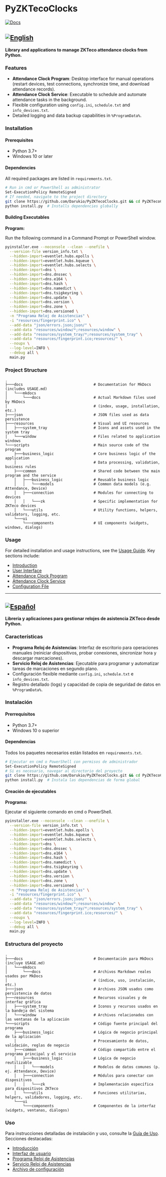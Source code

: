 # PyZKTecoClocks
[![Docs](https://img.shields.io/badge/docs-online-blue.svg)](https://darukio.github.io/PyZKTecoClocks/)

## [![English](https://img.shields.io/badge/language-en-red.svg)](#)

**Library and applications to manage ZKTeco attendance clocks from Python.**

### Features

- **Attendance Clock Program**: Desktop interface for manual operations (restart devices, test connections, synchronize time, and download attendance records).
- **Attendance Clock Service**: Executable to schedule and automate attendance tasks in the background.
- Flexible configuration using `config.ini`, `schedule.txt` and `info_devices.txt`.
- Detailed logging and data backup capabilities in `%ProgramData%`.

### Installation

#### Prerequisites

- Python 3.7+
- Windows 10 or later

#### Dependencies

All required packages are listed in `requirements.txt`.

```bash
# Run in cmd or PowerShell as administrator
Set-ExecutionPolicy RemoteSigned
# If needed, navigate to the project directory
git clone https://github.com/Darukio/PyZKTecoClocks.git && cd PyZKTecoClocks
python install.py  # Installs dependencies globally
```

#### Building Executables

**Program:**

Run the following command in a Command Prompt or PowerShell window.

```bash
pyinstaller.exe --noconsole --clean --onefile \
  --version-file version_info.txt \
  --hidden-import=eventlet.hubs.epolls \
  --hidden-import=eventlet.hubs.kqueue \
  --hidden-import=eventlet.hubs.selects \
  --hidden-import=dns \
  --hidden-import=dns.dnssec \
  --hidden-import=dns.e164 \
  --hidden-import=dns.hash \
  --hidden-import=dns.namedict \
  --hidden-import=dns.tsigkeyring \
  --hidden-import=dns.update \
  --hidden-import=dns.version \
  --hidden-import=dns.zone \
  --hidden-import=dns.versioned \
  -n "Programa Reloj de Asistencias" \
  -i "resources/fingerprint.ico" \
  --add-data "json/errors.json;json/" \
  --add-data "resources/window/*;resources/window" \
  --add-data "resources/system_tray/*;resources/system_tray" \
  --add-data "resources/fingerprint.ico;resources/" \
  --noupx \
  --log-level=INFO \
  --debug all \
  main.py
```

### Project Structure
```
.
├───docs                                # Documentation for MkDocs (includes USAGE.md)
│   └───mkdocs
│       └───docs                        # Actual Markdown files used by MkDocs
│                                       # (index, usage, installation, etc.)
├───json                                # JSON files used as data persistence
├───resources                           # Visual and UI resources
│   ├───system_tray                     # Icons and assets used in the system tray
│   └───window                          # Files related to application windows
└───scripts                             # Main source code of the program
    ├───business_logic                  # Core business logic of the application
    │                                   # Data processing, validation, business rules
    ├───common                          # Shared code between the main program and the service
    │   ├───business_logic              # Reusable business logic
    │   │   └───models                  # Common data models (e.g. Attendance, Device)
    │   ├───connection                  # Modules for connecting to devices
    │   │   └───zk                      # Specific implementation for ZKTeco devices
    │   └───utils                       # Utility functions, helpers, validators, logging, etc.
    └───ui
        └───components                  # UI components (widgets, windows, dialogs)
```

### Usage

For detailed installation and usage instructions, see the [Usage Guide](https://darukio.github.io/PyZKTecoClocks/USAGE/). Key sections include:

- [Introduction](https://darukio.github.io/PyZKTecoClocks/USAGE/#introduccion)
- [User Interface](https://darukio.github.io/PyZKTecoClocks/USAGE/#interfaz-de-usuario)
- [Attendance Clock Program](https://darukio.github.io/PyZKTecoClocks/USAGE/#programa-reloj-de-asistencias)
- [Attendance Clock Service](https://darukio.github.io/PyZKTecoClocks/USAGE/#servicio-reloj-de-asistencias)
- [Configuration File](https://darukio.github.io/PyZKTecoClocks/USAGE/#archivo-de-configuracion-configini)

---

## [![Español](https://img.shields.io/badge/language-es-red.svg)](#)

**Librería y aplicaciones para gestionar relojes de asistencia ZKTeco desde Python.**

### Características

- **Programa Reloj de Asistencias**: Interfaz de escritorio para operaciones manuales (reiniciar dispositivos, probar conexiones, sincronizar hora y descargar marcaciones).
- **Servicio Reloj de Asistencias**: Ejecutable para programar y automatizar tareas de marcaciones en segundo plano.
- Configuración flexible mediante `config.ini`, `schedule.txt` e `info_devices.txt`.
- Registro detallado (logs) y capacidad de copia de seguridad de datos en `%ProgramData%`.

### Instalación

#### Prerrequisitos

- Python 3.7+
- Windows 10 o superior

#### Dependencias

Todos los paquetes necesarios están listados en `requirements.txt`.

```bash
# Ejecutar en cmd o PowerShell con permisos de administrador
Set-ExecutionPolicy RemoteSigned
# Si es necesario, navegar al directorio del proyecto
git clone https://github.com/Darukio/PyZKTecoClocks.git && cd PyZKTecoClocks
python install.py  # Instala las dependencias de forma global
```

#### Creación de ejecutables

**Programa:**

Ejecutar el siguiente comando en cmd o PowerShell.

```bash
pyinstaller.exe --noconsole --clean --onefile \
  --version-file version_info.txt \
  --hidden-import=eventlet.hubs.epolls \
  --hidden-import=eventlet.hubs.kqueue \
  --hidden-import=eventlet.hubs.selects \
  --hidden-import=dns \
  --hidden-import=dns.dnssec \
  --hidden-import=dns.e164 \
  --hidden-import=dns.hash \
  --hidden-import=dns.namedict \
  --hidden-import=dns.tsigkeyring \
  --hidden-import=dns.update \
  --hidden-import=dns.version \
  --hidden-import=dns.zone \
  --hidden-import=dns.versioned \
  -n "Programa Reloj de Asistencias" \
  -i "resources/fingerprint.ico" \
  --add-data "json/errors.json;json/" \
  --add-data "resources/window/*;resources/window" \
  --add-data "resources/system_tray/*;resources/system_tray" \
  --add-data "resources/fingerprint.ico;resources/" \
  --noupx \
  --log-level=INFO \
  --debug all \
  main.py
```

### Estructura del proyecto

```
.
├───docs                                # Documentación para MkDocs (incluye USAGE.md)
│   └───mkdocs
│       └───docs                        # Archivos Markdown reales usados por MkDocs
│                                       # (índice, uso, instalación, etc.)
├───json                                # Archivos JSON usados como persistencia de datos
├───resources                           # Recursos visuales y de interfaz gráfica
│   ├───system_tray                     # Iconos y recursos usados en la bandeja del sistema
│   └───window                          # Archivos relacionados con las ventanas de la aplicación
└───scripts                             # Código fuente principal del programa
    ├───business_logic                  # Lógica de negocio principal de la aplicación
    │                                   # Procesamiento de datos, validación, reglas de negocio
    ├───common                          # Código compartido entre el programa principal y el servicio
    │   ├───business_logic              # Lógica de negocio reutilizable
    │   │   └───models                  # Modelos de datos comunes (p. ej. Attendance, Device)
    │   ├───connection                  # Módulos para conectar con dispositivos
    │   │   └───zk                      # Implementación específica para dispositivos ZKTeco
    │   └───utils                       # Funciones utilitarias, helpers, validadores, logging, etc.
    └───ui
        └───components                  # Componentes de la interfaz (widgets, ventanas, diálogos)
```

### Uso

Para instrucciones detalladas de instalación y uso, consulte la [Guía de Uso](https://darukio.github.io/PyZKTecoClocks/USAGE/). Secciones destacadas:

- [Introducción](https://darukio.github.io/PyZKTecoClocks/USAGE/#introduccion)
- [Interfaz de usuario](https://darukio.github.io/PyZKTecoClocks/USAGE/#interfaz-de-usuario)
- [Programa Reloj de Asistencias](https://darukio.github.io/PyZKTecoClocks/USAGE/#programa-reloj-de-asistencias)
- [Servicio Reloj de Asistencias](https://darukio.github.io/PyZKTecoClocks/USAGE/#servicio-reloj-de-asistencias)
- [Archivo de configuración](https://darukio.github.io/PyZKTecoClocks/USAGE/#archivo-de-configuracion-configini)
